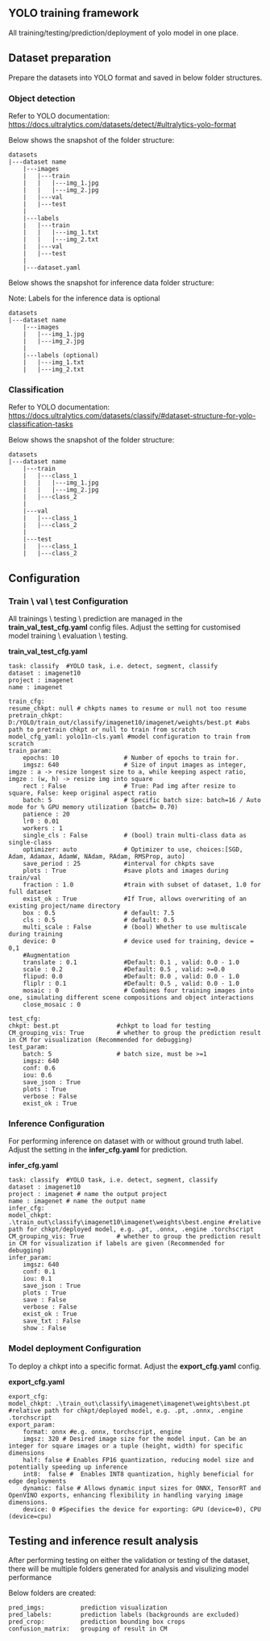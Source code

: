 ## YOLO training framework

All training/testing/prediction/deployment of yolo model in one place.

## Dataset preparation

Prepare the datasets into YOLO format and saved in below folder structures.


### Object detection
Refer to YOLO documentation:
https://docs.ultralytics.com/datasets/detect/#ultralytics-yolo-format

Below shows the snapshot of the folder structure:

    datasets
    |---dataset name
        |---images
        |   |---train
        |   |   |---img_1.jpg
        |   |   |---img_2.jpg
        |   |---val
        |   |---test
        |
        |---labels
        |   |---train
        |   |   |---img_1.txt
        |   |   |---img_2.txt
        |   |---val
        |   |---test
        |
        |---dataset.yaml

Below shows the snapshot for inference data folder structure:

Note: Labels for the inference data is optional

    datasets
    |---dataset name
        |---images
        |   |---img_1.jpg
        |   |---img_2.jpg
        |
        |---labels (optional)
        |   |---img_1.txt
        |   |---img_2.txt



### Classification
Refer to YOLO documentation:
https://docs.ultralytics.com/datasets/classify/#dataset-structure-for-yolo-classification-tasks

Below shows the snapshot of the folder structure:

    datasets
    |---dataset name
        |---train
        |   |---class_1
        |   |   |---img_1.jpg
        |   |   |---img_2.jpg
        |   |---class_2
        |
        |---val
        |   |---class_1
        |   |---class_2
        |
        |---test
        |   |---class_1
        |   |---class_2


## Configuration

### Train \ val \ test Configuration 

All trainings \ testing \ prediction are managed in the **train_val_test_cfg.yaml** config files. Adjust the setting for customised model training \ evaluation \ testing. 

**train_val_test_cfg.yaml**

    task: classify  #YOLO task, i.e. detect, segment, classify
    dataset : imagenet10 
    project : imagenet 
    name : imagenet

    train_cfg:
    resume_chkpt: null # chkpts names to resume or null not too resume  
    pretrain_chkpt: D:/YOLO/train_out/classify/imagenet10/imagenet/weights/best.pt #abs path to pretrain chkpt or null to train from scratch
    model_cfg_yaml: yolo11n-cls.yaml #model configuration to train from scratch
    train_param:
        epochs: 10                  # Number of epochs to train for.
        imgsz: 640                  # Size of input images as integer, imgze : a -> resize longest size to a, while keeping aspect ratio, imgze : (w, h) -> resize img into square
        rect : False                # True: Pad img after resize to square, False: keep original aspect ratio
        batch: 5                    # Specific batch size: batch=16 / Auto mode for % GPU memory utilization (batch= 0.70)
        patience : 20
        lr0 : 0.01
        workers : 1 
        single_cls : False          # (bool) train multi-class data as single-class
        optimizer: auto             # Optimizer to use, choices:[SGD, Adam, Adamax, AdamW, NAdam, RAdam, RMSProp, auto]
        save_period : 25            #interval for chkpts save
        plots : True                #save plots and images during train/val
        fraction : 1.0              #train with subset of dataset, 1.0 for full dataset
        exist_ok : True             #If True, allows overwriting of an existing project/name directory
        box : 0.5                   # default: 7.5
        cls : 0.5                   # default: 0.5
        multi_scale : False         # (bool) Whether to use multiscale during training
        device: 0                   # device used for training, device = 0,1
        #Augmentation
        translate : 0.1             #Default: 0.1 , valid: 0.0 - 1.0
        scale : 0.2                 #Default: 0.5 , valid: >=0.0
        flipud: 0.0                 #Default: 0.0 , valid: 0.0 - 1.0
        fliplr : 0.1                #Default: 0.5 , valid: 0.0 - 1.0
        mosaic : 0                  # Combines four training images into one, simulating different scene compositions and object interactions
        close_mosaic : 0

    test_cfg:
    chkpt: best.pt                #chkpt to load for testing
    CM_grouping_vis: True         # whether to group the prediction result in CM for visualization (Recommended for debugging)
    test_param:
        batch: 5                  # batch size, must be >=1
        imgsz: 640
        conf: 0.6
        iou: 0.6
        save_json : True
        plots : True
        verbose : False
        exist_ok : True

### Inference Configuration 

For performing inference on dataset with or without ground truth label. Adjust the setting in the **infer_cfg.yaml** for prediction. 

**infer_cfg.yaml**

    task: classify  #YOLO task, i.e. detect, segment, classify
    dataset : imagenet10
    project : imagenet # name the output project
    name : imagenet # name the output name
    infer_cfg:
    model_chkpt: .\train_out\classify\imagenet10\imagenet\weights\best.engine #relative path for chkpt/deployed model, e.g. .pt, .onnx, .engine .torchscript
    CM_grouping_vis: True         # whether to group the prediction result in CM for visualization if labels are given (Recommended for debugging)             
    infer_param:
        imgsz: 640
        conf: 0.1
        iou: 0.1
        save_json : True
        plots : True
        save : False
        verbose : False
        exist_ok : True
        save_txt : False
        show : False

### Model deployment Configuration 
To deploy a chkpt into a specific format. 
Adjust the **export_cfg.yaml** config.

**export_cfg.yaml**

    export_cfg:
    model_chkpt: .\train_out\classify\imagenet\imagenet\weights\best.pt      #relative path for chkpt/deployed model, e.g. .pt, .onnx, .engine .torchscript
    export_param:
        format: onnx #e.g. onnx, torchscript, engine
        imgsz: 320 # Desired image size for the model input. Can be an integer for square images or a tuple (height, width) for specific dimensions
        half: false # Enables FP16 quantization, reducing model size and potentially speeding up inference
        int8:  false # 	Enables INT8 quantization, highly beneficial for edge deployments
        dynamic: false # Allows dynamic input sizes for ONNX, TensorRT and OpenVINO exports, enhancing flexibility in handling varying image dimensions.
        device: 0 #Specifies the device for exporting: GPU (device=0), CPU (device=cpu)

## Testing and inference result analysis

After performing testing on either the validation or testing of the dataset, there will be multiple folders generated for analysis and visulizing model performance

Below folders are created:

    pred_imgs:          prediction visualization
    pred_labels:        prediction labels (backgrounds are excluded)
    pred_crop:          prediction bounding box crops
    confusion_matrix:   grouping of result in CM
